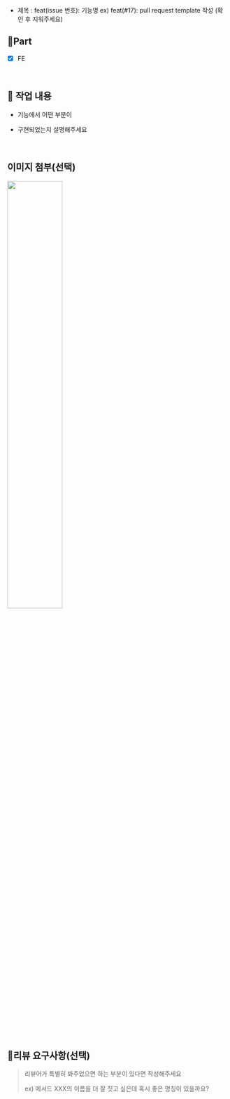 - 제목 : feat(issue 번호): 기능명
  ex) feat(#17): pull request template 작성
  (확인 후 지워주세요)

## 🔘Part

- [x] FE

<br/>

## 🔎 작업 내용

- 기능에서 어떤 부분이

- 구현되었는지 설명해주세요

  <br/>

## 이미지 첨부(선택)

<img src="파일주소" width="50%" height="50%"/>

<br/>

## 💬리뷰 요구사항(선택)

> 리뷰어가 특별히 봐주었으면 하는 부분이 있다면 작성해주세요
>
> ex) 메서드 XXX의 이름을 더 잘 짓고 싶은데 혹시 좋은 명칭이 있을까요?

